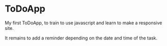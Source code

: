 # ToDoApp

My first ToDoApp, to train to use javascript and learn to make a responsive site.

It remains to add a reminder depending on the date and time of the task.
